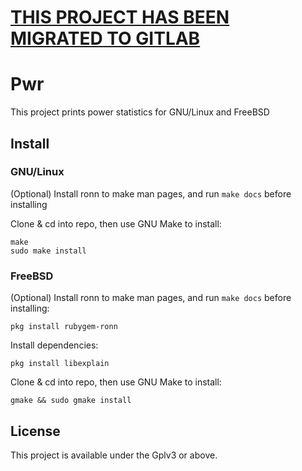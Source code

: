 # [THIS PROJECT HAS BEEN MIGRATED TO GITLAB](https://github.com/AGitBoy/pwr)

# Pwr
This project prints power statistics for GNU/Linux and FreeBSD

## Install
### GNU/Linux
(Optional) Install ronn to make man pages, and run `make docs` before installing

Clone & cd into repo, then use GNU Make to install:
```
make 
sudo make install
```

### FreeBSD
(Optional) Install ronn to make man pages, and run `make docs` before installing:
```
pkg install rubygem-ronn
```

Install dependencies:
```
pkg install libexplain
```

Clone & cd into repo, then use GNU Make to install:
```
gmake && sudo gmake install
```

## License
This project is available under the Gplv3 or above.
